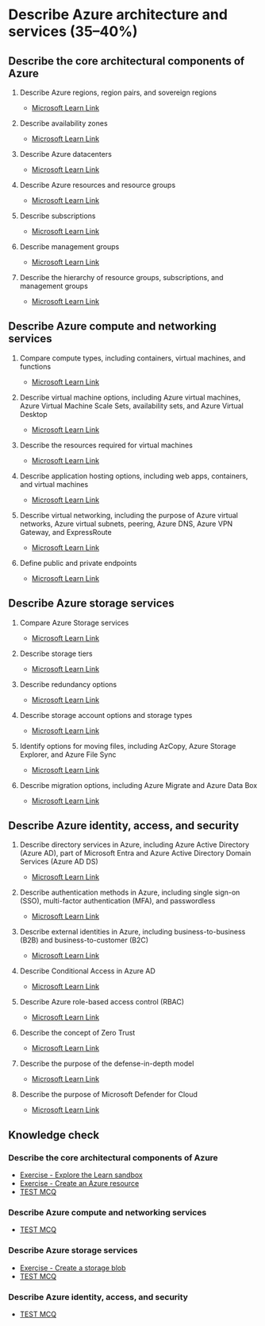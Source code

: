 # Describe Azure architecture and services (35–40%)

## Describe the core architectural components of Azure
1. Describe Azure regions, region pairs, and sovereign regions
   - [Microsoft Learn Link](https://learn.microsoft.com/en-us/training/modules/describe-core-architectural-components-of-azure/5-describe-azure-physical-infrastructure)

1. Describe availability zones
   - [Microsoft Learn Link](https://learn.microsoft.com/en-us/training/modules/describe-core-architectural-components-of-azure/5-describe-azure-physical-infrastructure)

1. Describe Azure datacenters
   - [Microsoft Learn Link](https://learn.microsoft.com/en-us/training/modules/describe-core-architectural-components-of-azure/5-describe-azure-physical-infrastructure)

1. Describe Azure resources and resource groups
   - [Microsoft Learn Link](https://learn.microsoft.com/en-us/training/modules/describe-core-architectural-components-of-azure/6-describe-azure-management-infrastructure)

1. Describe subscriptions
   - [Microsoft Learn Link](https://learn.microsoft.com/en-us/training/modules/describe-core-architectural-components-of-azure/6-describe-azure-management-infrastructure)

1. Describe management groups
   - [Microsoft Learn Link](https://learn.microsoft.com/en-us/training/modules/describe-core-architectural-components-of-azure/6-describe-azure-management-infrastructure)

1. Describe the hierarchy of resource groups, subscriptions, and management groups
   - [Microsoft Learn Link](https://learn.microsoft.com/en-us/training/modules/describe-core-architectural-components-of-azure/6-describe-azure-management-infrastructure)


## Describe Azure compute and networking services

1. Compare compute types, including containers, virtual machines, and functions
   - [Microsoft Learn Link](https://learn.microsoft.com/en-us/training/modules/describe-azure-compute-networking-services/5-containers)

1. Describe virtual machine options, including Azure virtual machines, Azure Virtual Machine Scale Sets, availability sets, and Azure Virtual Desktop
   - [Microsoft Learn Link](https://learn.microsoft.com/en-us/training/modules/describe-azure-compute-networking-services/2-virtual-machines)

1. Describe the resources required for virtual machines
   - [Microsoft Learn Link](https://learn.microsoft.com/en-us/training/modules/describe-azure-compute-networking-services/2-virtual-machines)

1. Describe application hosting options, including web apps, containers, and virtual machines
   - [Microsoft Learn Link](https://learn.microsoft.com/en-us/training/modules/describe-azure-compute-networking-services/7-describe-application-hosting-options)

1. Describe virtual networking, including the purpose of Azure virtual networks, Azure virtual subnets, peering, Azure DNS, Azure VPN Gateway, and ExpressRoute
   - [Microsoft Learn Link](https://learn.microsoft.com/en-us/training/modules/describe-azure-compute-networking-services/8-virtual-network)

1. Define public and private endpoints
   - [Microsoft Learn Link](https://learn.microsoft.com/en-us/training/modules/describe-azure-compute-networking-services/8-virtual-network)


## Describe Azure storage services

1. Compare Azure Storage services
   - [Microsoft Learn Link](https://learn.microsoft.com/en-us/training/modules/describe-azure-storage-services/2-accounts)

1. Describe storage tiers
   - [Microsoft Learn Link](https://learn.microsoft.com/en-us/training/modules/describe-azure-storage-services/2-accounts)

1. Describe redundancy options
   - [Microsoft Learn Link](https://learn.microsoft.com/en-us/training/modules/describe-azure-storage-services/3-redundancy)

1. Describe storage account options and storage types
   - [Microsoft Learn Link](https://learn.microsoft.com/en-us/training/modules/describe-azure-storage-services/4-describe-azure-storage-services)

1. Identify options for moving files, including AzCopy, Azure Storage Explorer, and Azure File Sync
   - [Microsoft Learn Link](https://learn.microsoft.com/en-us/training/modules/describe-azure-storage-services/7-identify-azure-file-movement-options)

1. Describe migration options, including Azure Migrate and Azure Data Box
   - [Microsoft Learn Link](https://learn.microsoft.com/en-us/training/modules/describe-azure-storage-services/6-identify-azure-data-migration-options)


## Describe Azure identity, access, and security

1. Describe directory services in Azure, including Azure Active Directory (Azure AD), part of Microsoft Entra and Azure Active Directory Domain Services (Azure AD DS)
   - [Microsoft Learn Link](https://learn.microsoft.com/en-us/training/modules/describe-azure-identity-access-security/2-directory-services?ns-enrollment-type=learningpath&ns-enrollment-id=learn.wwl.azure-fundamentals-describe-azure-architecture-services)

1. Describe authentication methods in Azure, including single sign-on (SSO), multi-factor authentication (MFA), and passwordless
   - [Microsoft Learn Link](https://learn.microsoft.com/en-us/training/modules/describe-azure-identity-access-security/3-authentication-methods)

1. Describe external identities in Azure, including business-to-business (B2B) and business-to-customer (B2C)
   - [Microsoft Learn Link](https://learn.microsoft.com/en-us/training/modules/describe-azure-identity-access-security/4-external-identities)

1. Describe Conditional Access in Azure AD
   - [Microsoft Learn Link](https://learn.microsoft.com/en-us/training/modules/describe-azure-identity-access-security/5-conditional-access)

1. Describe Azure role-based access control (RBAC)
   - [Microsoft Learn Link](https://learn.microsoft.com/en-us/training/modules/describe-azure-identity-access-security/6-role-based-access-control)

1. Describe the concept of Zero Trust
   - [Microsoft Learn Link](https://learn.microsoft.com/en-us/training/modules/describe-azure-identity-access-security/7-describe-zero-trust-model)

1. Describe the purpose of the defense-in-depth model
   - [Microsoft Learn Link](https://learn.microsoft.com/en-us/training/modules/describe-azure-identity-access-security/8-describe-defense-depth)

1. Describe the purpose of Microsoft Defender for Cloud
   - [Microsoft Learn Link](https://learn.microsoft.com/en-us/training/modules/describe-azure-identity-access-security/9-describe-microsoft-defender-for-cloud)

  

## Knowledge check
### Describe the core architectural components of Azure
- [Exercise - Explore the Learn sandbox](https://learn.microsoft.com/en-us/training/modules/describe-core-architectural-components-of-azure/4-exercise-explore-learn-sandbox)
- [Exercise - Create an Azure resource](https://learn.microsoft.com/en-us/training/modules/describe-core-architectural-components-of-azure/7-exercise-create-azure-resource)
- [TEST MCQ](https://learn.microsoft.com/en-us/training/modules/describe-core-architectural-components-of-azure/8-knowledge-check)
### Describe Azure compute and networking services
- [TEST MCQ](https://learn.microsoft.com/en-us/training/modules/describe-azure-compute-networking-services/13-knowledge-check)
### Describe Azure storage services
- [Exercise - Create a storage blob](https://learn.microsoft.com/en-us/training/modules/describe-azure-storage-services/5-exercise-create-storage-blob)
- [TEST MCQ](https://learn.microsoft.com/en-us/training/modules/describe-azure-storage-services/8-knowledge-check)
### Describe Azure identity, access, and security
- [TEST MCQ](https://learn.microsoft.com/en-us/training/modules/describe-azure-identity-access-security/10-knowledge-check)
